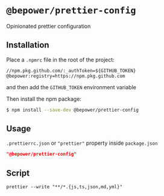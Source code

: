 # `@bepower/prettier-config`

Opinionated prettier configuration

## Installation

Place a `.npmrc` file in the root of the project:

```
//npm.pkg.github.com/:_authToken=${GITHUB_TOKEN}
@bepower:registry=https://npm.pkg.github.com
```

and then add the `GITHUB_TOKEN` environment variable

Then install the npm package:

```bash
$ npm install --save-dev @bepower/prettier-config
```

## Usage

`.prettierrc.json` or `"prettier"` property inside `package.json`

```json
"@bepower/prettier-config"
```

## Script

`prettier --write "**/*.{js,ts,json,md,yml}"`
